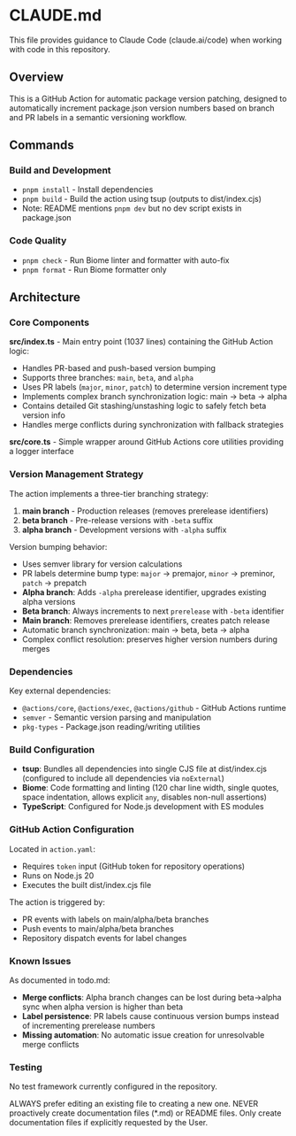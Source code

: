 # CLAUDE.md

This file provides guidance to Claude Code (claude.ai/code) when working with code in this repository.

## Overview

This is a GitHub Action for automatic package version patching, designed to automatically increment package.json version numbers based on branch and PR labels in a semantic versioning workflow.

## Commands

### Build and Development
- `pnpm install` - Install dependencies
- `pnpm build` - Build the action using tsup (outputs to dist/index.cjs)
- Note: README mentions `pnpm dev` but no dev script exists in package.json

### Code Quality
- `pnpm check` - Run Biome linter and formatter with auto-fix
- `pnpm format` - Run Biome formatter only

## Architecture

### Core Components

**src/index.ts** - Main entry point (1037 lines) containing the GitHub Action logic:
- Handles PR-based and push-based version bumping
- Supports three branches: `main`, `beta`, and `alpha`
- Uses PR labels (`major`, `minor`, `patch`) to determine version increment type
- Implements complex branch synchronization logic: main → beta → alpha
- Contains detailed Git stashing/unstashing logic to safely fetch beta version info
- Handles merge conflicts during synchronization with fallback strategies

**src/core.ts** - Simple wrapper around GitHub Actions core utilities providing a logger interface

### Version Management Strategy

The action implements a three-tier branching strategy:

1. **main branch** - Production releases (removes prerelease identifiers)
2. **beta branch** - Pre-release versions with `-beta` suffix  
3. **alpha branch** - Development versions with `-alpha` suffix

Version bumping behavior:
- Uses semver library for version calculations
- PR labels determine bump type: `major` → premajor, `minor` → preminor, `patch` → prepatch
- **Alpha branch**: Adds `-alpha` prerelease identifier, upgrades existing alpha versions
- **Beta branch**: Always increments to next `prerelease` with `-beta` identifier
- **Main branch**: Removes prerelease identifiers, creates patch release
- Automatic branch synchronization: main → beta, beta → alpha
- Complex conflict resolution: preserves higher version numbers during merges

### Dependencies

Key external dependencies:
- `@actions/core`, `@actions/exec`, `@actions/github` - GitHub Actions runtime
- `semver` - Semantic version parsing and manipulation
- `pkg-types` - Package.json reading/writing utilities

### Build Configuration

- **tsup**: Bundles all dependencies into single CJS file at dist/index.cjs (configured to include all dependencies via `noExternal`)
- **Biome**: Code formatting and linting (120 char line width, single quotes, space indentation, allows explicit `any`, disables non-null assertions)
- **TypeScript**: Configured for Node.js development with ES modules

### GitHub Action Configuration

Located in `action.yaml`:
- Requires `token` input (GitHub token for repository operations)
- Runs on Node.js 20
- Executes the built dist/index.cjs file

The action is triggered by:
- PR events with labels on main/alpha/beta branches
- Push events to main/alpha/beta branches
- Repository dispatch events for label changes

### Known Issues

As documented in todo.md:
- **Merge conflicts**: Alpha branch changes can be lost during beta→alpha sync when alpha version is higher than beta
- **Label persistence**: PR labels cause continuous version bumps instead of incrementing prerelease numbers
- **Missing automation**: No automatic issue creation for unresolvable merge conflicts

### Testing

No test framework currently configured in the repository.

ALWAYS prefer editing an existing file to creating a new one.
NEVER proactively create documentation files (*.md) or README files. Only create documentation files if explicitly requested by the User.
